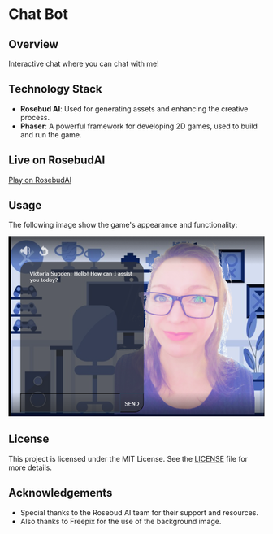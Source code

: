 # Chat Bot

## Overview

Interactive chat where you can chat with me!

## Technology Stack

- **Rosebud AI**: Used for generating assets and enhancing the creative process.
- **Phaser**: A powerful framework for developing 2D games, used to build and run the game.

## Live on RosebudAI

[Play on RosebudAI](https://play.rosebud.ai/games/9d7b20e5-87ca-4127-8626-59c3fbec6561)

## Usage

The following image show the game's appearance and functionality:

![Application Screenshot](images/chat.bot.scrn.shot.png)


## License

This project is licensed under the MIT License. See the [LICENSE](LICENSE) file for more details.


## Acknowledgements

- Special thanks to the Rosebud AI team for their support and resources.
- Also thanks to Freepix for the use of the background image. 
